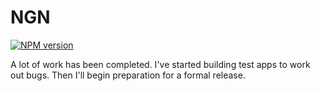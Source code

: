 # NGN

[![NPM version](https://badge.fury.io/js/ngn.png)](http://badge.fury.io/js/ngn)

A lot of work has been completed. I've started building test apps to work out bugs.
Then I'll begin preparation for a formal release.